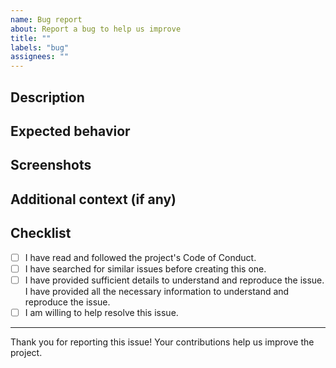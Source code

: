 ```yaml
---
name: Bug report
about: Report a bug to help us improve
title: ""
labels: "bug"
assignees: ""
---
```


## Description

<!-- Provide a clear and concise description of the bug. -->

## Expected behavior

<!-- Describe what you expected to happen. -->

## Screenshots

<!-- If applicable, add screenshots to help explain the issue -->

## Additional context (if any)

<!-- Add any other context about the problem here. -->

## Checklist

- [ ] I have read and followed the project's Code of Conduct.
- [ ] I have searched for similar issues before creating this one.
- [ ] I have provided sufficient details to understand and reproduce the issue. I have provided all the necessary information to understand and reproduce the issue.
- [ ] I am willing to help resolve this issue.

---

Thank you for reporting this issue! Your contributions help us improve the project.
